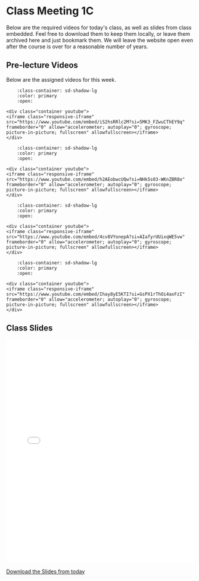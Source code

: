 # Class Meeting 1C

Below are the required videos for today's class, as well as slides from class embedded.
Feel free to download them to keep them locally, or leave them archived here and just bookmark them.
We will leave the website open even after the course is over for a reasonable number of years.

## Pre-lecture Videos

Below are the assigned videos for this week.

```{dropdown} 1. Generalization
    :class-container: sd-shadow-lg
    :color: primary
    :open:

<div class="container youtube">
<iframe class="responsive-iframe" src="https://www.youtube.com/embed/iS2hsRRlc2M?si=5MK3_FZwuCThEY9q" frameborder="0" allow="accelerometer; autoplay="0"; gyroscope; picture-in-picture; fullscreen" allowfullscreen></iframe>
</div>
```

```{dropdown} 2. Data Splitting
    :class-container: sd-shadow-lg
    :color: primary
    :open:

<div class="container youtube">
<iframe class="responsive-iframe" src="https://www.youtube.com/embed/h2AEobwcUQw?si=NHk5s03-WKnZBR8o" frameborder="0" allow="accelerometer; autoplay="0"; gyroscope; picture-in-picture; fullscreen" allowfullscreen></iframe>
</div>
```

```{dropdown} 3. Cross Validation
    :class-container: sd-shadow-lg
    :color: primary
    :open:

<div class="container youtube">
<iframe class="responsive-iframe" src="https://www.youtube.com/embed/4cv8VYonepA?si=AIafyrUUixqWE5vw" frameborder="0" allow="accelerometer; autoplay="0"; gyroscope; picture-in-picture; fullscreen" allowfullscreen></iframe>
</div>
```

```{dropdown} 4. Fundamental Tradeoff of ML
    :class-container: sd-shadow-lg
    :color: primary
    :open:

<div class="container youtube">
<iframe class="responsive-iframe" src="https://www.youtube.com/embed/Ihay8yE5KTI?si=GsPX1rThOi4axFzI" frameborder="0" allow="accelerometer; autoplay="0"; gyroscope; picture-in-picture; fullscreen" allowfullscreen></iframe>
</div>
```

## Class Slides

<div>
<iframe src="../../Class01A.pdf" width="100%" height="600px" frameBorder="0"> </iframe>
</div>

[Download the Slides from today](../../Class01A.pdf)